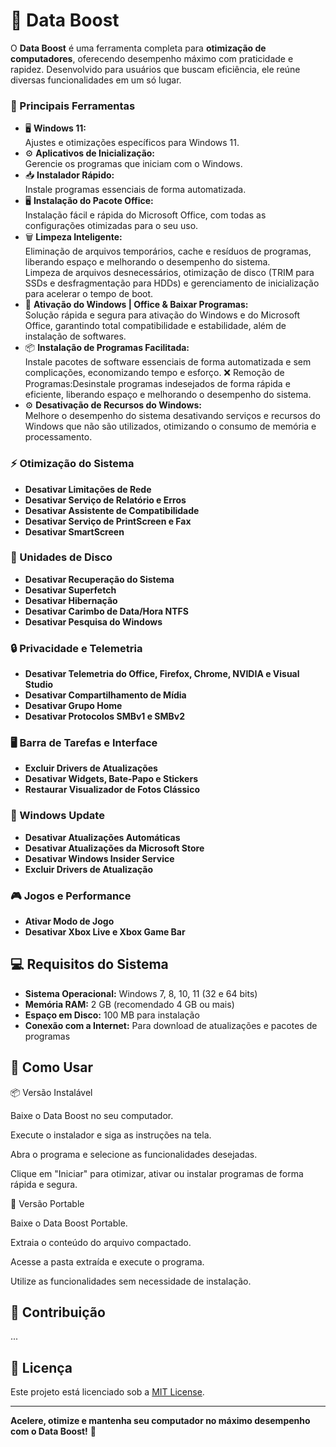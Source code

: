 # 🚀 Data Boost

O **Data Boost** é uma ferramenta completa para **otimização de computadores**, oferecendo desempenho máximo com praticidade e rapidez. Desenvolvido para usuários que buscam eficiência, ele reúne diversas funcionalidades em um só lugar.

### 📌 Principais Ferramentas

- 🖥️ **Windows 11:**  
  Ajustes e otimizações específicos para Windows 11.
- ⚙️ **Aplicativos de Inicialização:**  
  Gerencie os programas que iniciam com o Windows.
- 📥 **Instalador Rápido:**  
  Instale programas essenciais de forma automatizada.
- 🖥️ **Instalação do Pacote Office:**  
  Instalação fácil e rápida do Microsoft Office, com todas as configurações otimizadas para o seu uso.
- 🗑️ **Limpeza Inteligente:**  
  Eliminação de arquivos temporários, cache e resíduos de programas, liberando espaço e melhorando o desempenho do sistema.  
  Limpeza de arquivos desnecessários, otimização de disco (TRIM para SSDs e desfragmentação para HDDs) e gerenciamento de inicialização para acelerar o tempo de boot.
- 🔑 **Ativação do Windows | Office & Baixar Programas:**  
  Solução rápida e segura para ativação do Windows e do Microsoft Office, garantindo total compatibilidade e estabilidade, além de instalação de softwares.
- 📦 **Instalação de Programas Facilitada:**  
  Instale pacotes de software essenciais de forma automatizada e sem complicações, economizando tempo e esforço.
❌ Remoção de Programas:Desinstale programas indesejados de forma rápida e eficiente, liberando espaço e melhorando o desempenho do sistema.
- ⚙️ **Desativação de Recursos do Windows:**  
  Melhore o desempenho do sistema desativando serviços e recursos do Windows que não são utilizados, otimizando o consumo de memória e processamento.

### ⚡ Otimização do Sistema

- **Desativar Limitações de Rede**
- **Desativar Serviço de Relatório e Erros**
- **Desativar Assistente de Compatibilidade**
- **Desativar Serviço de PrintScreen e Fax**
- **Desativar SmartScreen**

### 📂 Unidades de Disco

- **Desativar Recuperação do Sistema**
- **Desativar Superfetch**
- **Desativar Hibernação**
- **Desativar Carimbo de Data/Hora NTFS**
- **Desativar Pesquisa do Windows**

### 🔒 Privacidade e Telemetria

- **Desativar Telemetria do Office, Firefox, Chrome, NVIDIA e Visual Studio**
- **Desativar Compartilhamento de Mídia**
- **Desativar Grupo Home**
- **Desativar Protocolos SMBv1 e SMBv2**

### 🖥️ Barra de Tarefas e Interface

- **Excluir Drivers de Atualizações**
- **Desativar Widgets, Bate-Papo e Stickers**
- **Restaurar Visualizador de Fotos Clássico**

### 🔧 Windows Update

- **Desativar Atualizações Automáticas**
- **Desativar Atualizações da Microsoft Store**
- **Desativar Windows Insider Service**
- **Excluir Drivers de Atualização**

### 🎮 Jogos e Performance

- **Ativar Modo de Jogo**
- **Desativar Xbox Live e Xbox Game Bar**

## 💻 Requisitos do Sistema

- **Sistema Operacional:** Windows 7, 8, 10, 11 (32 e 64 bits)
- **Memória RAM:** 2 GB (recomendado 4 GB ou mais)
- **Espaço em Disco:** 100 MB para instalação
- **Conexão com a Internet:** Para download de atualizações e pacotes de programas

## 🚀 Como Usar

📦 Versão Instalável

Baixe o Data Boost no seu computador.

Execute o instalador e siga as instruções na tela.

Abra o programa e selecione as funcionalidades desejadas.

Clique em "Iniciar" para otimizar, ativar ou instalar programas de forma rápida e segura.

💾 Versão Portable

Baixe o Data Boost Portable.

Extraia o conteúdo do arquivo compactado.

Acesse a pasta extraída e execute o programa.

Utilize as funcionalidades sem necessidade de instalação.

## 🤝 Contribuição

...

## 📄 Licença

Este projeto está licenciado sob a [MIT License](LICENSE).

---

**Acelere, otimize e mantenha seu computador no máximo desempenho com o Data Boost!** 🚀

